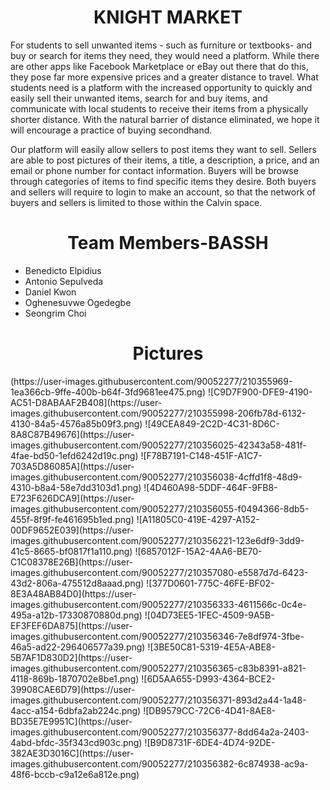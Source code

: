 <h1 align="center"> KNIGHT MARKET </h1>

For students to sell unwanted items - such as furniture or textbooks- and buy or search for items they need, they would need a platform. While there are other apps like Facebook Marketplace or eBay out there that do this, they pose far more expensive prices and a greater distance to travel. What students need is a platform with the increased opportunity to quickly and easily sell their unwanted items, search for and buy items, and communicate with local students to receive their items from a physically shorter distance. With the natural barrier of distance eliminated, we hope it will encourage a practice of buying secondhand.

Our platform will easily allow sellers to post items they want to sell. Sellers are able to post pictures of their items, a title, a description, a price, and an email or phone number for contact information. Buyers will be browse through categories of items to find specific items they desire. Both buyers and sellers will require to login to make an account, so that the network of buyers and sellers is limited to those within the Calvin space.

<h1 align="center"> Team Members-BASSH </h1>
<ul>
 <li>Benedicto Elpidius</li>
 <li>Antonio Sepulveda</li>
 <li>Daniel Kwon</li>
 <li>Oghenesuvwe Ogedegbe</li>
 <li>Seongrim Choi</li>
</ul>

<h1 align="center"> Pictures </h1>
(https://user-images.githubusercontent.com/90052277/210355969-1ea366cb-9ffe-400b-b64f-3fd9681ee475.png)
![C9D7F900-DFE9-4190-AC51-D8ABAAF2B408](https://user-images.githubusercontent.com/90052277/210355998-206fb78d-6132-4130-84a5-4576a85b09f3.png)
![49CEA849-2C2D-4C31-8D6C-8A8C87B49676](https://user-images.githubusercontent.com/90052277/210356025-42343a58-481f-4fae-bd50-1efd6242d19c.png)
![F78B7191-C148-451F-A1C7-703A5D86085A](https://user-images.githubusercontent.com/90052277/210356038-4cffd1f8-48d9-4310-b8a4-58e7dd3103d1.png)
![4D460A98-5DDF-464F-9FB8-E723F626DCA9](https://user-images.githubusercontent.com/90052277/210356055-f0494366-8db5-455f-8f9f-fe461695b1ed.png)
![A11805C0-419E-4297-A152-00DF9652E039](https://user-images.githubusercontent.com/90052277/210356221-123e6df9-3dd9-41c5-8665-bf0817f1a110.png)
![6857012F-15A2-4AA6-BE70-C1C08378E26B](https://user-images.githubusercontent.com/90052277/210357080-e5587d7d-6423-43d2-806a-475512d8aaad.png)
![377D0601-775C-46FE-BF02-8E3A48AB84D0](https://user-images.githubusercontent.com/90052277/210356333-4611566c-0c4e-495a-a12b-17330870880d.png)
![04D73EE5-1FEC-4509-9A5B-EF3FEF6DA875](https://user-images.githubusercontent.com/90052277/210356346-7e8df974-3fbe-46a5-ad22-296406577a39.png)
![3BE50C81-5319-4E5A-ABE8-5B7AF1D830D2](https://user-images.githubusercontent.com/90052277/210356365-c83b8391-a821-4118-869b-1870702e8be1.png)
![6D5AA655-D993-4364-BCE2-39908CAE6D79](https://user-images.githubusercontent.com/90052277/210356371-893d2a44-1a48-4acc-a154-6dbfa2ab224c.png)
![DB9579CC-72C6-4D41-8AE8-BD35E7E9951C](https://user-images.githubusercontent.com/90052277/210356377-8dd64a2a-2403-4abd-bfdc-35f343cd903c.png)
![B9D8731F-6DE4-4D74-92DE-382AE3D3016C](https://user-images.githubusercontent.com/90052277/210356382-6c874938-ac9a-48f6-bccb-c9a12e6a812e.png)
